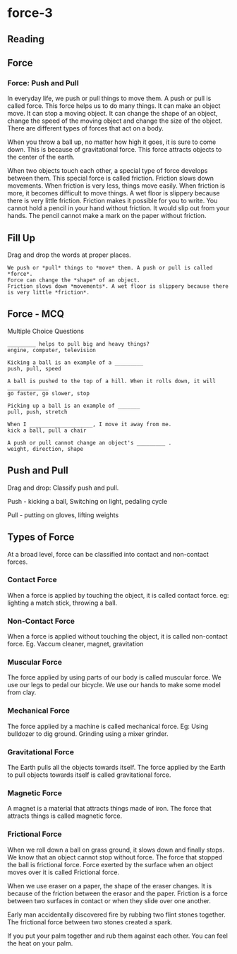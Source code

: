 # force-3

## Reading

## Force 

### Force: Push and Pull

In everyday life, we push or pull things to move them. A push or pull is called force. This force helps us to do many things. It can make an object move. It can  stop a moving object. 
It can change the shape of an object, change the speed of the moving object and change the size of the object. There are different types of forces that act on a body. 
  
When you throw a ball up, no matter how high it goes, it is sure to come down. This is because of gravitational force. This force attracts objects to the center of the earth. 
 
When two objects touch each other, a special type of force develops between them. This special force is called friction. Friction slows down movements. When friction is very less, things move easily.
When friction is more, it becomes difficult to move things. A wet floor is slippery because there is very little friction. Friction makes it possible for you to write. You cannot hold a pencil in your hand without friction. 
It would slip out from your hands. The pencil cannot make a mark on the paper without friction.

## Fill Up

Drag and drop the words at proper places.

```
We push or *pull* things to *move* them. A push or pull is called *force*.
Force can change the *shape* of an object.
Friction slows down *movements*. A wet floor is slippery because there is very little *friction*.
```

## Force - MCQ

Multiple Choice Questions

```
_________ helps to pull big and heavy things?
engine, computer, television

Kicking a ball is an example of a _________
push, pull, speed

A ball is pushed to the top of a hill. When it rolls down, it will _____________
go faster, go slower, stop

Picking up a ball is an example of _______
pull, push, stretch

When I ____________________, I move it away from me.
kick a ball, pull a chair

A push or pull cannot change an object's _________ .
weight, direction, shape
```

## Push and Pull

Drag and drop: Classify push and pull.

Push - kicking a ball, Switching on light, pedaling cycle

Pull - putting on gloves, lifting weights



## Types of Force

At a broad level, force can be classified into contact and non-contact forces.

### Contact Force

When a force is applied by touching the object, it is called contact force.
eg: lighting a match stick, throwing a ball.

### Non-Contact Force

When a force is applied without touching the object, it is called non-contact force.
Eg. Vaccum cleaner, magnet, gravitation

### Muscular Force

The force applied by using parts of our body is called muscular force.
We use our legs to pedal our bicycle. We use our hands to make some model from clay.

### Mechanical Force

The force applied by a machine is called mechanical force.
Eg: Using bulldozer to dig ground. Grinding using a mixer grinder.

### Gravitational Force

The Earth pulls all the objects towards itself. The force applied by the Earth to pull objects towards itself is called gravitational force.

### Magnetic Force

A magnet is a material that attracts things made of iron. The force that attracts things is called magnetic force.

### Frictional Force

When we roll down a ball on grass ground, it slows down and finally stops. We know that an object cannot stop without force. The force that stopped the ball is frictional force. Force exerted by the surface when an object moves over it is called Frictional force.

When we use eraser on a paper, the shape of the eraser changes. It is because of the friction between the erasor and the paper.
Friction is a force between two surfaces in contact or when they slide over one another.

Early man accidentally discovered fire by rubbing two flint stones together. The frictional force between two stones created a spark.

If you put your palm together and rub them against each other. You can feel the heat on your palm.
      































